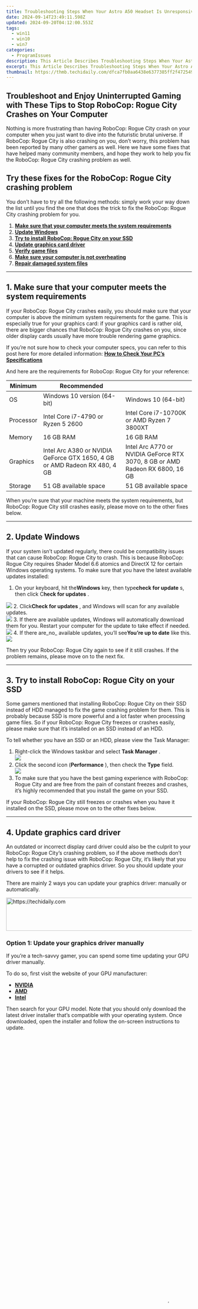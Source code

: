 ```yaml
---
title: Troubleshooting Steps When Your Astro A50 Headset Is Unresponsive with the Command Center
date: 2024-09-14T23:49:11.598Z
updated: 2024-09-20T04:12:00.553Z
tags:
  - win11
  - win10
  - win7
categories:
  - ProgramIssues
description: This Article Describes Troubleshooting Steps When Your Astro A50 Headset Is Unresponsive with the Command Center
excerpt: This Article Describes Troubleshooting Steps When Your Astro A50 Headset Is Unresponsive with the Command Center
thumbnail: https://thmb.techidaily.com/dfca7fb0aa6438e6377385ff2f472549907a4325f08f8d8aadbe962a7502b81d.jpg
---
```


## Troubleshoot and Enjoy Uninterrupted Gaming with These Tips to Stop RoboCop: Rogue City Crashes on Your Computer

Nothing is more frustrating than having RoboCop: Rogue City crash on your computer when you just want to dive into the futuristic brutal universe. If RoboCop: Rogue City is also crashing on you, don’t worry, this problem has been reported by many other gamers as well. Here we have some fixes that have helped many community members, and hope they work to help you fix the RoboCop: Rogue City crashing problem as well.

## Try these fixes for the RoboCop: Rogue City crashing problem

 You don’t have to try all the following methods: simply work your way down the list until you find the one that does the trick to fix the RoboCop: Rogue City crashing problem for you.

1. **[Make sure that your computer meets the system requirements](https://tools.techidaily.com/drivereasy/download/)**
2. **[Update Windows](https://tools.techidaily.com/drivereasy/download/)**
3. **[Try to install RoboCop: Rogue City on your SSD](https://tools.techidaily.com/drivereasy/download/)**
4. **[Update graphics card driver](https://tools.techidaily.com/drivereasy/download/)**
5. **[Verify game files](https://tools.techidaily.com/drivereasy/download/)**
6. **[Make sure your computer is not overheating](https://tools.techidaily.com/drivereasy/download/)**
7. **[Repair damaged system files](https://tools.techidaily.com/drivereasy/download/)**

---

## 1\. Make sure that your computer meets the system requirements

 If your RoboCop: Rogue City crashes easily, you should make sure that your computer is above the minimum system requirements for the game. This is especially true for your graphics card: if your graphics card is rather old, there are bigger chances that RoboCop: Rogue City crashes on you, since older display cards usually have more trouble rendering game graphics.

 If you’re not sure how to check your computer specs, you can refer to this post here for more detailed information: [**How to Check Your PC’s Specifications**](https://www.hp.com/us-en/shop/tech-takes/how-to-check-pc-specs)

And here are the requirements for RoboCop: Rogue City for your reference:

| Minimum   | Recommended                                                                |                                                                              |
| --------- | -------------------------------------------------------------------------- | ---------------------------------------------------------------------------- |
| OS        | Windows 10 version (64-bit)                                                | Windows 10 (64-bit)                                                          |
| Processor | Intel Core i7-4790 or Ryzen 5 2600                                         | Intel Core i7-10700K or AMD Ryzen 7 3800XT                                   |
| Memory    | 16 GB RAM                                                                  | 16 GB RAM                                                                    |
| Graphics  | Intel Arc A380 or NVIDIA GeForce GTX 1650, 4 GB or AMD Radeon RX 480, 4 GB | Intel Arc A770 or NVIDIA GeForce RTX 3070, 8 GB or AMD Radeon RX 6800, 16 GB |
| Storage   | 51 GB available space                                                      | 51 GB available space                                                        |

 When you’re sure that your machine meets the system requirements, but RoboCop: Rogue City still crashes easily, please move on to the other fixes below.

---

## 2\. Update Windows

 If your system isn’t updated regularly, there could be compatibility issues that can cause RoboCop: Rogue City to crash. This is because RoboCop: Rogue City requires Shader Model 6.6 atomics and DirectX 12 for certain Windows operating systems. To make sure that you have the latest available updates installed:

1. On your keyboard, hit the**Windows** key, then type**check for update** s, then click C**heck for updates** .  

![](https://images.drivereasy.com/wp-content/uploads/2023/09/image-18.png)
2. Click**Check for updates** , and Windows will scan for any available updates.  
![](https://images.drivereasy.com/wp-content/uploads/2023/09/image-19.png)
3. If there are available updates, Windows will automatically download them for you. Restart your computer for the update to take effect if needed.![](https://images.drivereasy.com/wp-content/uploads/2023/09/image-20.png)
4. If there are_no_ available updates, you’ll see**You’re up to date** like this.![](https://images.drivereasy.com/wp-content/uploads/2023/09/image-21.png)

 Then try your RoboCop: Rogue City again to see if it still crashes. If the problem remains, please move on to the next fix.

---

## 3\. Try to install RoboCop: Rogue City on your SSD

 Some gamers mentioned that installing RoboCop: Rogue City on their SSD instead of HDD managed to fix the game crashing problem for them. This is probably because SSD is more powerful and a lot faster when processing game files. So if your RoboCop: Rogue City freezes or crashes easily, please make sure that it’s installed on an SSD instead of an HDD.

To tell whether you have an SSD or an HDD, please view the Task Manager:

1. Right-click the Windows taskbar and select **Task Manager** .  
![](https://images.drivereasy.com/wp-content/uploads/2023/10/image-11.png)
2. Click the second icon (**Performance** ), then check the **Type** field.  
![](https://images.drivereasy.com/wp-content/uploads/2023/10/image-12.png)
3. To make sure that you have the best gaming experience with RoboCop: Rogue City and are free from the pain of constant freezes and crashes, it’s highly recommended that you install the game on your SSD.

 If your RoboCop: Rogue City still freezes or crashes when you have it installed on the SSD, please move on to the other fixes below.

---

## 4\. Update graphics card driver

 An outdated or incorrect display card driver could also be the culprit to your RoboCop: Rogue City’s crashing problem, so if the above methods don’t help to fix the crashing issue with RoboCop: Rogue City, it’s likely that you have a corrupted or outdated graphics driver. So you should update your drivers to see if it helps.

 There are mainly 2 ways you can update your graphics driver: manually or automatically.

<!-- affiliate ads begin -->
<a href="https://appsumo.8odi.net/c/5597632/2105859/7443" target="_top" id="2105859">
  <img src="//a.impactradius-go.com/display-ad/7443-2105859" border="0" alt="https://techidaily.com" width="728" height="90"/>
</a>
<img height="0" width="0" src="https://appsumo.8odi.net/i/5597632/2105859/7443" style="position:absolute;visibility:hidden;" border="0" />
<!-- affiliate ads end -->

### Option 1: Update your graphics driver manually

 If you’re a tech-savvy gamer, you can spend some time updating your GPU driver manually.

To do so, first visit the website of your GPU manufacturer:

* **[NVIDIA](https://tools.techidaily.com/drivereasy/download/)**
* **[AMD](https://www.amd.com/en/support)**
* **[Intel](https://downloadcenter.intel.com/product/80939/Graphics)**

 Then search for your GPU model. Note that you should only download the latest driver installer that’s compatible with your operating system. Once downloaded, open the installer and follow the on-screen instructions to update.

<!-- affiliate ads begin -->
<span id="1424528">
					<video width="864" height="1536" style="cursor:pointer"
           poster="//a.impactradius-go.com/display-clicktoplayimage/1424528.png"
           onclick="if(!this.playClicked){this.play();this.setAttribute('controls',true);this.playClicked=true;}">
	   <source src="//a.impactradius-go.com/display-ad/16446-1424528">
	   <img src="//a.impactradius-go.com/display-clicktoplayimage/1424528.png" style="border: none; height: 100%; width: 100%; object-fit: contain">
	</video>
	<div style="width:540px;text-align:center"><a href="javascript:window.open(decodeURIComponent('https%3A%2F%2Flaganoo.pxf.io%2Fc%2F5597632%2F1424528%2F16446'), '_blank');void(0);">Click here</a></div>
</span>
<img height="0" width="0" src="https://imp.pxf.io/i/5597632/1424528/16446" style="position:absolute;visibility:hidden;" border="0" />
<!-- affiliate ads end -->

### Option 2: Update your graphics driver automatically (Recommended)

 If you don’t have the time, patience or skills to update the driver manually, you can do it automatically with **[Driver Easy](https://tools.techidaily.com/drivereasy/download/)**  . Driver Easy will automatically recognize your system and find the correct drivers for it. You don’t need to know exactly what system your computer is running, you don’t need to be troubled by the wrong driver you would be downloading, and you don’t need to worry about making a mistake when installing. **Driver Easy handles it all.**

 You can update your drivers automatically with either the[](https://tools.techidaily.com/drivereasy/download/) **[FREE](https://tools.techidaily.com/drivereasy/download/)** [](https://tools.techidaily.com/drivereasy/download/) or the **[Pro version](https://tools.techidaily.com/drivereasy/download/)** [](https://tools.techidaily.com/drivereasy/download/) of Driver Easy. But with the Pro version it takes just 2 steps (and you get full support and a 30-day money-back guarantee):

1. **[Download](https://tools.techidaily.com/drivereasy/download/)**  and install Driver Easy.
2. Run Driver Easy and click the **Scan Now** button. Driver Easy will then scan your computer and detect any problem drivers.  
![](https://images.drivereasy.com/wp-content/uploads/2023/09/image.png)
3. Click **Update All** to automatically download and install the correct version of _all_ the drivers that are missing or out of date on your system. (This requires the **[Pro version](https://tools.techidaily.com/drivereasy/download/)**  – you’ll be prompted to upgrade when you click Update All.)![](https://images.drivereasy.com/wp-content/uploads/2023/09/image-1.png)  

<!-- affiliate ads begin -->
<a href="https://appsumo.8odi.net/c/5597632/2118315/7443" target="_top" id="2118315">
  <img src="//a.impactradius-go.com/display-ad/7443-2118315" border="0" alt="https://techidaily.com" width="728" height="90"/>
</a>
<img height="0" width="0" src="https://appsumo.8odi.net/i/5597632/2118315/7443" style="position:absolute;visibility:hidden;" border="0" />
<!-- affiliate ads end -->

**Note** : You can do it for free if you like, but it’s partly manual.

<!-- affiliate ads begin -->
<a href="https://appsumo.8odi.net/c/5597632/1062450/7443" target="_top" id="1062450">
  <img src="//a.impactradius-go.com/display-ad/7443-1062450" border="0" alt="https://techidaily.com" width="600" height="90"/>
</a>
<img height="0" width="0" src="https://appsumo.8odi.net/i/5597632/1062450/7443" style="position:absolute;visibility:hidden;" border="0" />
<!-- affiliate ads end -->

4. Restart your PC for the changes to take effect.

**The Pro version of Driver Easy** comes with _full technical support_ . If you need assistance, please contact **Driver Easy’s support team** at **[support@drivereasy.com](https://tools.techidaily.com/drivereasy/download/) .**

 Launch RoboCop: Rogue City again and see if the latest graphics driver helps to stop the crashing. If this fix doesn’t work for you, try the next fix, below.

---

## 5\. Verify game files

 Corrupt or damaged game files could also be the culprit to the RoboCop: Rogue City crashing problem. To make sure that your game files are intact and correct, you can verify them in this way:

1. Launch Steam.
2. In the**LIBRARY** , right-click on RoboCop: Rogue City and select**Properties** from the drop-down menu.  

![Steam - how to verify integrity of game files](https://images.drivereasy.com/wp-content/uploads/2023/10/Steam-verify-integrity-of-game-files-properties.jpg)
3. Select the**Installed Files** tab and click on the**Verified integrity of game files** button.  

![Steam - how to verify integrity of game files](https://images.drivereasy.com/wp-content/uploads/2023/10/Steam-verify-integrity-of-game-files.jpg)
4. Steam will verify the game’s files – this process may take several minutes.

 Then launch RoboCop: Rogue City again to see if it still crashes. If the problem remains, please move on.

---

## 6\. Make sure your computer is not overheating

 It’s also worth noting that a very common reason why games crash is that the computer is overheating, especially when the CPU and GPU are running hot. So if the ventilation for your computer is rather poor, or not strong enough for all your hardware components when resource-hungry programs like games are running, then there’ll be problems like sudden computer shut down and constant game crashes, among many other PC performance issues.

 If you can feel the heat on your computer case or on your computer itself, or you can hear the fan(s) running very loud when you run RoboCop: Rogue City, you need a cooler environment for your machine to make sure that the crashing problem doesn’t happen again.

 Here is a detailed post regarding how to check your PC temperature and what you can do to cool your computer down if it’s overheating: **[How to Know Your CPU Overheating and How to Fix It](https://tools.techidaily.com/drivereasy/download/)**

---

## 7\. Repair damaged system files

**Repairing corrupted or damaged system files** could also help fix crashing problems with games like RoboCop: Rogue City. This is because the integrity of Windows system files is essential for the overall system’s proper operation and stability, while errors in critical system files can cause crashes, freezes, and problems that affect gaming performance.

 By repairing the core Windows system files, it may resolve conflicts, missing DLL issues, registry errors, and other problems that contribute to instability and crashes in RoboCop: Rogue City. Tools like **[Fortect](https://tools.techidaily.com/drivereasy/download/)**  can automate the repair process by scanning system files and replacing corrupted ones.

1. [Download](https://tools.techidaily.com/drivereasy/download/) and install Fortect.
2. Open Fortect. It will run a free scan of your PC and give you**a detailed report of your PC status** .  
![](https://images.drivereasy.com/wp-content/uploads/2020/10/fortect-start-scan.jpg)
3. Once finished, you’ll see a report showing all the issues. To fix all the issues automatically, click**Start Repair** (You’ll need to purchase the full version. It comes with a**60-day Money-Back Guarantee** so you can refund anytime if Fortect doesn’t fix your problem).  
![](https://images.drivereasy.com/wp-content/uploads/2020/10/fortect-start-repair.jpg)

<!-- affiliate ads begin -->
<a href="https://laganoo.pxf.io/c/5597632/1484910/16446" target="_top" id="1484910">
  <img src="//a.impactradius-go.com/display-ad/16446-1484910" border="0" alt="https://techidaily.com" width="300" height="90"/>
</a>
<img height="0" width="0" src="https://laganoo.pxf.io/i/5597632/1484910/16446" style="position:absolute;visibility:hidden;" border="0" />
<!-- affiliate ads end -->

 Fortect comes with a 60-day Money-Back Guarantee. If you’re not satisfied with Fortect, you can contact <support@fortect.com> for a full refund.

 (Tips: Still unsure if Fortect is what you need? Check this [Fortec Review](https://tools.techidaily.com/drivereasy/download/) ! )

 Please note that system file repair alone might not help to fix the RoboCop: Rogue City crashing problem. It’s one troubleshooting step to try, whilst game crashes can also be caused by factors we mentioned above, like outdated graphics drivers, outdated Windows, game file problems, etc. Still, a clean Windows system free of file errors is a good foundation for stable gaming.

---

 Hope one of the above methods helps to fix the RoboCop: Rogue City crashing problem for you. If you have other suggestions, please feel free to leave your comments below. We’re all ears.

* [game crash](https://tools.techidaily.com/drivereasy/download/)

<ins class="adsbygoogle"
     style="display:block"
     data-ad-format="autorelaxed"
     data-ad-client="ca-pub-7571918770474297"
     data-ad-slot="1223367746"></ins>

<ins class="adsbygoogle"
     style="display:block"
     data-ad-client="ca-pub-7571918770474297"
     data-ad-slot="8358498916"
     data-ad-format="auto"
     data-full-width-responsive="true"></ins>



